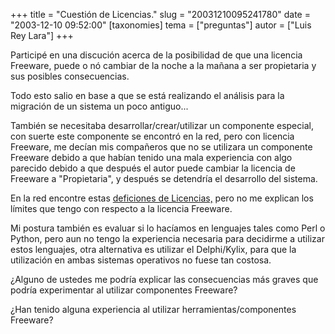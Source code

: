 +++
title = "Cuestión de Licencias."
slug = "20031210095241780"
date = "2003-12-10 09:52:00"
[taxonomies]
tema = ["preguntas"]
autor = ["Luis Rey Lara"]
+++

Participé en una discución acerca de la posibilidad de que una licencia
Freeware, puede o nó cambiar de la noche a la mañana a ser propietaria y
sus posibles consecuencias.

Todo esto salio en base a que se está realizando el análisis para la
migración de un sistema un poco antiguo...

<!-- more -->
También se necesitaba desarrollar/crear/utilizar un componente especial,
con suerte este componente se encontró en la red, pero con licencia
Freeware, me decían mis compañeros que no se utilizara un componente
Freeware debido a que habían tenido una mala experiencia con algo
parecido debido a que después el autor puede cambiar la licencia de
Freeware a "Propietaria", y después se detendría el desarrollo del
sistema.

En la red encontre estas [deficiones de
Licencias,](http://mailweb.udlap.mx/~loser/ourdocs/licencias.html) pero
no me explican los límites que tengo con respecto a la licencia
Freeware.

Mi postura también es evaluar si lo hacíamos en lenguajes tales como
Perl o Python, pero aun no tengo la experiencia necesaria para decidirme
a utilizar estos lenguajes, otra alternativa es utilizar el
Delphi/Kylix, para que la utilización en ambas sistemas operativos no
fuese tan costosa.

¿Alguno de ustedes me podría explicar las consecuencias más graves que
podría experimentar al utilizar componentes Freeware?

¿Han tenido alguna experiencia al utilizar herramientas/componentes
Freeware?

